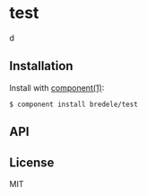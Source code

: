 
# test

  d

## Installation

  Install with [component(1)](http://component.io):

    $ component install bredele/test

## API



## License

  MIT
